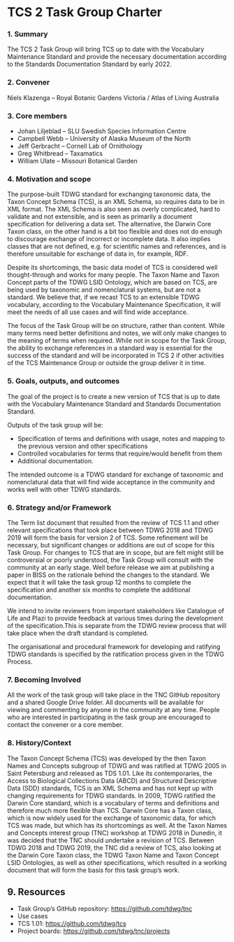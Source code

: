 # TCS 2 Task Group Charter

### 1. Summary

The TCS 2 Task Group will bring TCS up to date with the Vocabulary Maintenance Standard and provide the necessary documentation according to the Standards Documentation Standard by early 2022.

### 2. Convener

Niels Klazenga – Royal Botanic Gardens Victoria / Atlas of Living Australia

### 3. Core members

- Johan Liljeblad – SLU Swedish Species Information Centre
- Campbell Webb – University of Alaska Museum of the North
- Jeff Gerbracht – Cornell Lab of Ornithology
- Greg Whitbread – Taxamatics
- William Ulate – Missouri Botanical Garden

### 4. Motivation and scope

The purpose-built TDWG standard for exchanging taxonomic data, the Taxon Concept Schema (TCS), is an XML Schema, so requires data to be in XML format. The XML Schema is also seen as overly complicated, hard to validate and not extensible, and is seen as primarily a document specification for delivering a data set. The alternative, the Darwin Core Taxon class, on the other hand is a bit too flexible and does not do enough to discourage exchange of incorrect or incomplete data. It also implies classes that are not defined, e.g. for scientific names and references, and is therefore unsuitable for exchange of data in, for example, RDF.

Despite its shortcomings, the basic data model of TCS is considered well thought-through and works for many people. The Taxon Name and Taxon Concept parts of the TDWG LSID Ontology, which are based on TCS, are being used by taxonomic and nomenclatural systems, but are not a standard. We believe that, if we recast TCS to an extensible TDWG vocabulary, according to the Vocabulary Maintenance Specification, it will meet the needs of all use cases and will find wide acceptance.

The focus of the Task Group will be on structure, rather than content. While many terms need better definitions and notes, we will only make changes to the meaning of terms when required.
While not in scope for the Task Group, the ability to exchange references in a standard way is essential for the success of the standard and will be incorporated in TCS 2 if other activities of the TCS Maintenance Group or outside the group deliver it in time.

### 5. Goals, outputs, and outcomes

The goal of the project is to create a new version of TCS that is up to date with the Vocabulary Maintenance Standard and Standards Documentation Standard.

Outputs of the task group will be:

- Specification of terms and definitions with usage, notes and mapping to the previous version and other specifications
- Controlled vocabularies for terms that require/would benefit from them
- Additional documentation.

The intended outcome is a TDWG standard for exchange of taxonomic and nomenclatural data that will find wide acceptance in the community and works well with other TDWG standards.

### 6. Strategy and/or Framework

The Term list document that resulted from the review of TCS 1.1 and other relevant specifications that took place between TDWG 2018 and TDWG 2019 will form the basis for version 2 of TCS. Some refinement will be necessary, but significant changes or additions are out of scope for this Task Group. For changes to TCS that are in scope, but are felt might still be controversial or poorly understood, the Task Group will consult with the community at an early stage. Well before release we aim at publishing a paper in BISS on the rationale behind the changes to the standard.
We expect that it will take the task group 12 months to complete the specification and another six months to complete the additional documentation.

We intend to invite reviewers from important stakeholders like Catalogue of Life and Plazi to provide feedback at various times during the development of the specification.This is separate from the TDWG review process that will take place when the draft standard is completed.

The organisational and procedural framework for developing and ratifying TDWG standards is specified by the ratification process given in the TDWG Process.

### 7. Becoming Involved

All the work of the task group will take place in the TNC GitHub repository and a shared Google Drive folder. All documents will be available for viewing and commenting by anyone in the community at any time. People who are interested in participating in the task group are encouraged to contact the convener or a core member.

### 8. History/Context

The Taxon Concept Schema (TCS) was developed by the then Taxon Names and Concepts subgroup of TDWG and was ratified at TDWG 2005 in Saint Petersburg and released as TDS 1.01. Like its contemporaries, the Access to Biological Collections Data (ABCD) and Structured Descriptive Data (SDD) standards, TCS is an XML Schema and has not kept up with changing requirements for TDWG standards. In 2009, TDWG ratified the Darwin Core standard, which is a vocabulary of terms and definitions and therefore much more flexible than TCS. Darwin Core has a Taxon class, which is now widely used for the exchange of taxonomic data, for which TCS was made, but which has its shortcomings as well. At the Taxon Names and Concepts interest group (TNC) workshop at TDWG 2018 in Dunedin, it was decided that the TNC should undertake a revision of TCS. Between TDWG 2018 and TDWG 2019, the TNC did a review of TCS, also looking at the Darwin Core Taxon class, the TDWG Taxon Name and Taxon Concept LSID Ontologies, as well as other specifications, which resulted in a working document that will form the basis for this task group’s work.

## 9. Resources

- Task Group’s GitHub repository: https://github.com/tdwg/tnc
- Use cases
- TCS 1.01: https://github.com/tdwg/tcs
- Project boards: https://github.com/tdwg/tnc/projects
